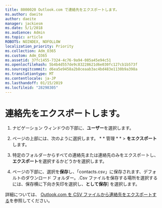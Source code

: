 ```yaml
---
title: 8000020 Outlook.com で連絡先をエクスポートします。
ms.author: daeite
author: daeite
manager: jackiesm
ms.date: 5/1/2018
ms.audience: Admin
ms.topic: article
ROBOTS: NOINDEX, NOFOLLOW
localization_priority: Priority
ms.collection: Adm_O365
ms.custom: Adm_O365
ms.assetid: 37fc1455-7324-4c76-9a94-085a45e94c51
ms.openlocfilehash: 5b4b4d557de9c83228621d6e030fc127cb1b573f
ms.sourcegitcommit: d6ea5e9458a2b8ceaab3ac4bd483e1130b9a398a
ms.translationtype: MT
ms.contentlocale: ja-JP
ms.lasthandoff: 01/15/2019
ms.locfileid: "28298305"
---
```

# <a name="export-your-contacts"></a>連絡先をエクスポートします。

1. ナビゲーション ウィンドウの下部に、**ユーザー**を選択します。
    
2. ページの上部には、次のように選択します。 * * 管理 * * \> **をエクスポート**します。
    
3. 特定のフォルダーからすべての連絡先または連絡先のみをエクスポートし、**エクスポート**を選択するかどうかを選択します。 
    
4. ページの下部に、選択を**保存**し、「contacts.csv」に保存されます、デフォルトのダウンロード フォルダー。.Csv ファイルを保存する場所を選択するには、保存横に下向き矢印を選択し、**として保存**] を選択します。 
    
詳細については、 [Outlook.com を CSV ファイルから連絡先をエクスポートする](https://go.microsoft.com/fwlink/p/?linkid=873137)を参照してください。
  

